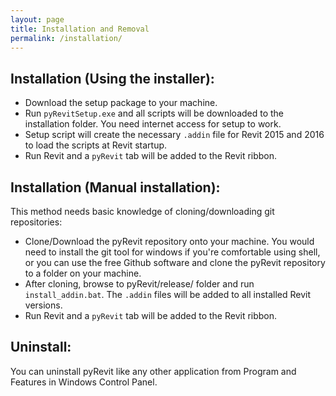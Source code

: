 ```yaml
---
layout: page
title: Installation and Removal
permalink: /installation/
---
```


## Installation (Using the installer):

- Download the setup package to your machine.
- Run `pyRevitSetup.exe` and all scripts will be downloaded to the installation folder. You need internet access for setup to work.
- Setup script will create the necessary `.addin` file for Revit 2015 and 2016 to load the scripts at Revit startup.
- Run Revit and a `pyRevit` tab will be added to the Revit ribbon.

## Installation (Manual installation):

This method needs basic knowledge of cloning/downloading git repositories:

- Clone/Download the pyRevit repository onto your machine. You would need to install the git tool for windows if you're comfortable using shell, or you can use the free Github software and clone the pyRevit repository to a folder on your machine.
- After cloning, browse to pyRevit/release/ folder and run `install_addin.bat`. The `.addin` files will be added to all installed Revit versions.
- Run Revit and a `pyRevit` tab will be added to the Revit ribbon.


## Uninstall:
You can uninstall pyRevit like any other application from Program and Features in Windows Control Panel.